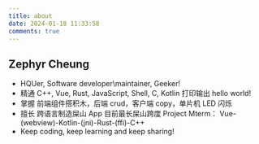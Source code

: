 ```yaml
---
title: about
date: 2024-01-18 11:33:58
comments: true
---
```


## Zephyr Cheung

- HQUer, Software developer\maintainer, Geeker!
- 精通 C++, Vue, Rust, JavaScript, Shell, C, Kotlin 打印输出 hello world!
- 掌握 前端组件搭积木，后端 crud，客户端 copy，单片机 LED 闪烁
- 擅长 跨语言制造屎山 App 目前最长屎山跨度 Project Mterm： Vue-(webview)-Kotlin-(jni)-Rust-(ffi)-C++
- Keep coding, keep learning and keep sharing!
